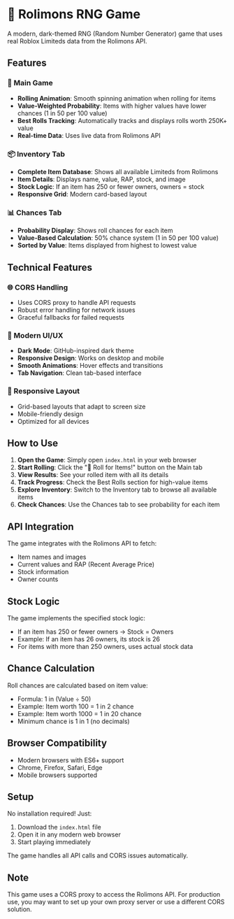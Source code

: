 # 🎲 Rolimons RNG Game

A modern, dark-themed RNG (Random Number Generator) game that uses real Roblox Limiteds data from the Rolimons API.

## Features

### 🎯 Main Game
- **Rolling Animation**: Smooth spinning animation when rolling for items
- **Value-Weighted Probability**: Items with higher values have lower chances (1 in 50 per 100 value)
- **Best Rolls Tracking**: Automatically tracks and displays rolls worth 250K+ value
- **Real-time Data**: Uses live data from Rolimons API

### 📦 Inventory Tab
- **Complete Item Database**: Shows all available Limiteds from Rolimons
- **Item Details**: Displays name, value, RAP, stock, and image
- **Stock Logic**: If an item has 250 or fewer owners, owners = stock
- **Responsive Grid**: Modern card-based layout

### 📊 Chances Tab
- **Probability Display**: Shows roll chances for each item
- **Value-Based Calculation**: 50% chance system (1 in 50 per 100 value)
- **Sorted by Value**: Items displayed from highest to lowest value

## Technical Features

### 🌐 CORS Handling
- Uses CORS proxy to handle API requests
- Robust error handling for network issues
- Graceful fallbacks for failed requests

### 🎨 Modern UI/UX
- **Dark Mode**: GitHub-inspired dark theme
- **Responsive Design**: Works on desktop and mobile
- **Smooth Animations**: Hover effects and transitions
- **Tab Navigation**: Clean tab-based interface

### 📱 Responsive Layout
- Grid-based layouts that adapt to screen size
- Mobile-friendly design
- Optimized for all devices

## How to Use

1. **Open the Game**: Simply open `index.html` in your web browser
2. **Start Rolling**: Click the "🎲 Roll for Items!" button on the Main tab
3. **View Results**: See your rolled item with all its details
4. **Track Progress**: Check the Best Rolls section for high-value items
5. **Explore Inventory**: Switch to the Inventory tab to browse all available items
6. **Check Chances**: Use the Chances tab to see probability for each item

## API Integration

The game integrates with the Rolimons API to fetch:
- Item names and images
- Current values and RAP (Recent Average Price)
- Stock information
- Owner counts

## Stock Logic

The game implements the specified stock logic:
- If an item has 250 or fewer owners → Stock = Owners
- Example: If an item has 26 owners, its stock is 26
- For items with more than 250 owners, uses actual stock data

## Chance Calculation

Roll chances are calculated based on item value:
- Formula: 1 in (Value ÷ 50)
- Example: Item worth 100 = 1 in 2 chance
- Example: Item worth 1000 = 1 in 20 chance
- Minimum chance is 1 in 1 (no decimals)

## Browser Compatibility

- Modern browsers with ES6+ support
- Chrome, Firefox, Safari, Edge
- Mobile browsers supported

## Setup

No installation required! Just:
1. Download the `index.html` file
2. Open it in any modern web browser
3. Start playing immediately

The game handles all API calls and CORS issues automatically.

## Note

This game uses a CORS proxy to access the Rolimons API. For production use, you may want to set up your own proxy server or use a different CORS solution. 